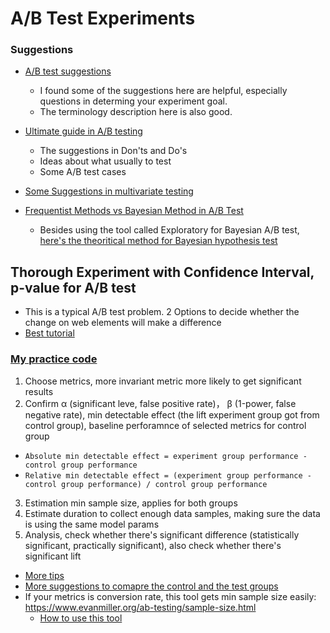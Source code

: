 # A/B Test Experiments

### Suggestions
* [A/B test suggestions][2]
  * I found some of the suggestions here are helpful, especially questions in determing your experiment goal.
  * The terminology description here is also good.
* [Ultimate guide in A/B testing][3]
  * The suggestions in Don'ts and Do's
  * Ideas about what usually to test
  * Some A/B test cases
* [Some Suggestions in multivariate testing][4]

* [Frequentist Methods vs Bayesian Method in A/B Test][5]
  * Besides using the tool called Exploratory for Bayesian A/B test, [here's the theoritical method for Bayesian hypothesis test][6]

## Thorough Experiment with Confidence Interval, p-value for A/B test
* This is a typical A/B test problem. 2 Options to decide whether the change on web elements will make a difference
* [Best tutorial][7]
### [My practice code][1]
1. Choose metrics, more invariant metric more likely to get significant results
2. Confirm α (significant leve, false positive rate)， β (1-power, false negative rate), min detectable effect (the lift experiment group got from control group), baseline perforamnce of selected metrics for control group
  * `Absolute min detectable effect = experiment group performance - control group performance`
  * `Relative min detectable effect = (experiment group performance - control group performance) / control group performance`
3. Estimation min sample size, applies for both groups
4. Estimate duration to collect enough data samples, making sure the data is using the same model params
5. Analysis, check whether there's significant difference (statistically significant, practically significant), also check whether there's significant lift
* [More tips][9]
* [More suggestions to comapre the control and the test groups][8]
* If your metrics is conversion rate, this tool gets min sample size easily: https://www.evanmiller.org/ab-testing/sample-size.html
  * [How to use this tool][10] 


[1]: https://github.com/hanhanwu/Hanhan_Data_Science_Practice/blob/master/Applied_Statistics/ABTest_Experiments/detailed_ABTest_Experiment.ipynb
[2]:https://github.com/dwyl/learn-ab-and-multivariate-testing
[3]:https://www.smashingmagazine.com/2010/06/the-ultimate-guide-to-a-b-testing/
[4]:https://www.smashingmagazine.com/2011/04/multivariate-testing-101-a-scientific-method-of-optimizing-design/
[5]:https://github.com/hanhanwu/Hanhan_Data_Science_Practice/blob/master/Applied_Statistics/Learning_Notes/AB_Test.md
[6]:https://github.com/hanhanwu/Hanhan_Data_Science_Practice/blob/master/Applied_Statistics/Learning_Notes/bayesian_analysis/Bayesian_Approaches_for%20Hypothesis_Tests.md
[7]:https://www.kaggle.com/code/tammyrotem/ab-tests-with-python/notebook
[8]:https://www.analyticsvidhya.com/blog/2021/03/a-b-testing-measurement-frameworks%e2%80%8a-%e2%80%8aevery-data-scientist-should-know/?utm_source=feedburner&utm_medium=email&utm_campaign=Feed%3A+AnalyticsVidhya+%28Analytics+Vidhya%29
[9]:https://towardsdatascience.com/simple-and-complet-guide-to-a-b-testing-c34154d0ce5a
[10]:https://guessthetest.com/calculating-sample-size-in-a-b-testing-everything-you-need-to-know/

